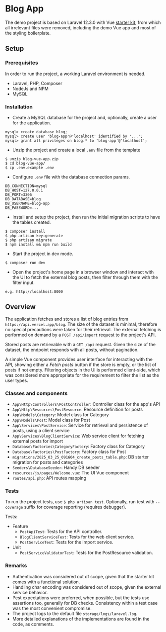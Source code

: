 # Blog App

The demo project is based on Laravel 12.3.0 with Vue [starter kit](https://laravel.com/docs/12.x/starter-kits#vue), from which all irrelevant files were removed, including the demo Vue app and most of the styling boilerplate. 

## Setup

### Prerequisites

In order to run the project, a working Laravel environment is needed.

- Laravel, PHP, Composer
- NodeJs and NPM
- MySQL

### Installation

- Create a MySQL database for the project and, optionally, create a user for the application.

```
mysql> create database blog;
mysql> create user 'blog-app'@'localhost' identified by '...';
mysql> grant all privileges on blog.* to 'blog-app'@'localhost';
```

- Unzip the project and create a local `.env` file from the template

```
$ unzip blog-vue-app.zip
$ cd blog-vue-app/
$ cp .env.example .env
```

- Configure `.env` file with the database connection params.

```
DB_CONNECTION=mysql
DB_HOST=127.0.0.1
DB_PORT=3306
DB_DATABASE=blog
DB_USERNAME=blog-app
DB_PASSWORD=...
```

- Install and setup the project, then run the initial migration scripts to have the tables created.

```
$ composer install
$ php artisan key:generate
$ php artisan migrate
$ npm install && npm run build
```

- Start the project in dev mode.

```
$ composer run dev
```

- Open the project's home page in a browser window and interact with the UI to fetch the external blog posts, then filter through them with the filter input.

```
e.g. http://localhost:8000
```

## Overview

The application fetches and stores a list of blog entries from `https://api.vercel.app/blog`. The size of the dataset is minimal, therefore no special precautions were taken for their retrieval. The external fetching is performed on demand by a `POST /api/import` request to the project's API. 

Stored posts are retrievable with a `GET /api` request. Given the size of the dataset, the endpoint responds with all posts, without pagination.

A simple Vue component provides user interface for interacting with the API, showing either a *Fetch posts* button if the store is empty, or the list of posts if not empty. Filtering objects in the UI is performed client-side, which was considered more appropriate for the requirement to filter the list as the user types.

### Classes and components

- `App\Http\Controllers\PostController`: Controller class for the app's API
- `App\Http\Resources\PostResource`: Resource definition for posts
- `App\Models\Category`: Model class for Category 
- `App\Models\Post`: Model class for Post
- `App\Services\PostService`: Service for retrieval and persistence of posts, using a client service
- `App\Services\BlogClientService`: Web service client for fetching external posts for import
- `Database\Factories\CategoryFactory`: Factory class for Category
- `Database\Factories\PostFactory`: Factory class for Post
- `migrations/2025_03_25_091604_create_posts_table.php`: DB starter migration for posts and categories
- `Seeders\DatabaseSeeder`: Handy DB seeder
- `resources/js/pages/Welcome.vue`: The UI Vue component
- `routes/api.php`: API routes mapping

### Tests

To run the project tests, use `$ php artisan test`. Optionally, run test with `--coverage` suffix for coverage reporting (requires debugger).

Tests:
- Feature
    - `PostApiTest`: Tests for the API controller.
    - `BlogClientServiceTest`: Tests for the web client service.
    - `PostServiceTest`: Tests for the import service.
- Unit
    - `PostServiceValidatorTest`: Tests for the PostResource validation.

### Remarks

- Authentication was considered out of scope, given that the starter kit comes with a functional solution.
- Handling char encoding was considered out of scope, given the external service behavior.
- Pest expectations were preferred, when possible, but the tests use assertions too, generally for DB checks. Consistency within a test case was the most convenient compromise.
- The project logs to the default file `storage/logs/laravel.log`.
- More detailed explanations of the implementations are found in the code, as comments.
